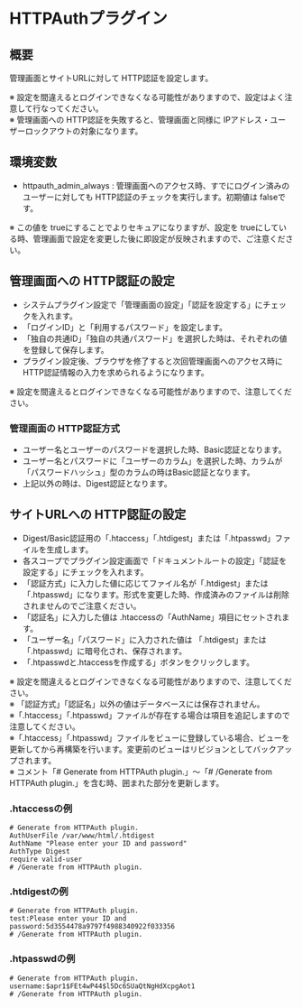 # HTTPAuthプラグイン

## 概要

管理画面とサイトURLに対して HTTP認証を設定します。

※ 設定を間違えるとログインできなくなる可能性がありますので、設定はよく注意して行なってください。  
※ 管理画面への HTTP認証を失敗すると、管理画面と同様に IPアドレス・ユーザーロックアウトの対象になります。

## 環境変数

- httpauth\_admin\_always : 管理画面へのアクセス時、すでにログイン済みのユーザーに対しても HTTP認証のチェックを実行します。初期値は falseです。

※ この値を trueにすることでよりセキュアになりますが、設定を trueにしている時、管理画面で設定を変更した後に即設定が反映されますので、ご注意ください。

## 管理画面への HTTP認証の設定

- システムプラグイン設定で「管理画面の設定」「認証を設定する」にチェックを入れます。
- 「ログインID」と「利用するパスワード」を設定します。
- 「独自の共通ID」「独自の共通パスワード」を選択した時は、それぞれの値を登録して保存します。
- プラグイン設定後、ブラウザを修了すると次回管理画面へのアクセス時に HTTP認証情報の入力を求められるようになります。

※ 設定を間違えるとログインできなくなる可能性がありますので、注意してください。

### 管理画面の HTTP認証方式

- ユーザー名とユーザーのパスワードを選択した時、Basic認証となります。
- ユーザー名とパスワードに「ユーザーのカラム」を選択した時、カラムが「パスワードハッシュ」型のカラムの時はBasic認証となります。
- 上記以外の時は、Digest認証となります。

## サイトURLへの HTTP認証の設定

- Digest/Basic認証用の「\.htaccess」「\.htdigest」または「\.htpasswd」ファイルを生成します。
- 各スコープでプラグイン設定画面で「ドキュメントルートの設定」「認証を設定する」にチェックを入れます。
- 「認証方式」に入力した値に応じてファイル名が「\.htdigest」または「\.htpasswd」になります。形式を変更した時、作成済みのファイルは削除されませんのでご注意ください。
- 「認証名」に入力した値は \.htaccessの「AuthName」項目にセットされます。
- 「ユーザー名」「パスワード」に入力された値は 「\.htdigest」または「\.htpasswd」に暗号化され、保存されます。
- 「\.htpasswdと\.htaccessを作成する」ボタンをクリックします。

※ 設定を間違えるとログインできなくなる可能性がありますので、注意してください。  
※ 「認証方式」「認証名」以外の値はデータベースには保存されません。  
※「\.htaccess」「\.htpasswd」ファイルが存在する場合は項目を追記しますので注意してください。  
※「\.htaccess」「\.htpasswd」ファイルをビューに登録している場合、ビューを更新してから再構築を行います。変更前のビューはリビジョンとしてバックアップされます。  
※ コメント「\# Generate from HTTPAuth plugin\.」〜「\# /Generate from HTTPAuth plugin\.」を含む時、囲まれた部分を更新します。  

### \.htaccessの例

    # Generate from HTTPAuth plugin.
    AuthUserFile /var/www/html/.htdigest
    AuthName "Please enter your ID and password"
    AuthType Digest
    require valid-user
    # /Generate from HTTPAuth plugin.

### \.htdigestの例

    # Generate from HTTPAuth plugin.
    test:Please enter your ID and password:5d3554478a9797f4988340922f033356
    # /Generate from HTTPAuth plugin.

### \.htpasswdの例

    # Generate from HTTPAuth plugin.
    username:$apr1$FEt4wP44$l5Dc6SUaQtNgHdXcpgAot1
    # /Generate from HTTPAuth plugin.